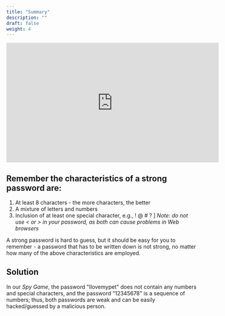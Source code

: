 ```yaml
---
title: "Summary"
description: ""
draft: false
weight: 4
---
```


<p style="text-align: center;"><iframe width="560" height="315" src="https://youtube.com/embed/W9jx-A346gU" frameborder="0" allow="accelerometer; autoplay; encrypted-media; gyroscope; picture-in-picture" allowfullscreen></iframe></p>

## Remember the characteristics of a strong password are:

1. At least 8 characters - the more characters, the better
2. A mixture of letters and numbers
3. Inclusion of at least one special character, e.g., ! @ # ? ]
*Note: do not use < or > in your password, as both can cause problems in Web browsers*

A strong password is hard to guess, but it should be easy for you to remember - a password that has to be written down is not strong, no matter how many of the above characteristics are employed.

## Solution

In our *Spy Game*, the password "Ilovemypet" does not contain any numbers and special characters, and the password "12345678" is a sequence of numbers; thus, both passwords are weak and can be easily hacked/guessed by a malicious person.